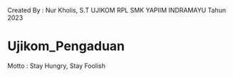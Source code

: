 Created By : Nur Kholis, S.T
UJIKOM RPL
SMK YAPIIM INDRAMAYU
Tahun 2023

# Ujikom_Pengaduan

Motto :
Stay Hungry, Stay Foolish
